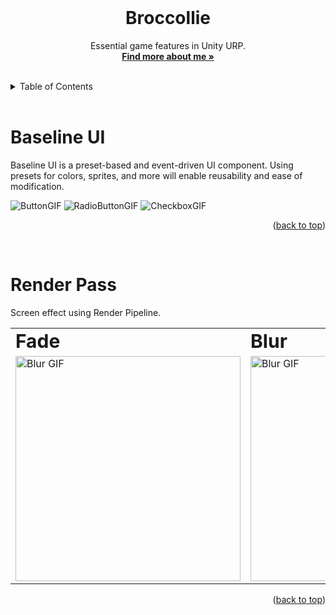 <div id="top"></div>

<br />

<!-- PROJECT LOGO -->
<div align="center">
  <!-- <img src="" alt="Logo" width="130" height="130"> -->
  <h1 align="center">Broccollie</h1>
  <p align="center">
    Essential game features in Unity URP.
    <br />
    <a href="https://colliecollie.netlify.app"><strong>Find more about me »</strong></a>
    <br />
    <br />
  </p>
</div>

<!-- TABLE OF CONTENTS -->
<details>
  <summary>Table of Contents</summary>
  <ol>
    <li><a href="#baseline-ui">Baseline UI</a></li>
    <li><a href="#render-pass">Render Pass</a></li>
  </ol>
</details>

<br />

# Baseline UI

Baseline UI is a preset-based and event-driven UI component. Using presets for colors, sprites, and more will enable reusability and ease of modification.

![ButtonGIF](https://user-images.githubusercontent.com/32338791/190601427-8f3b7954-ecf9-4197-8842-9586201a0424.gif)
![RadioButtonGIF](https://user-images.githubusercontent.com/32338791/190601424-50887fe6-1ab3-470b-a0c1-2e8f2996eeb5.gif)
![CheckboxGIF](https://user-images.githubusercontent.com/32338791/190601388-829e0f33-d986-4187-833e-00797786e43d.gif)

<p align="right">(<a href="#top">back to top</a>)</p>
<br />

# Render Pass

Screen effect using Render Pipeline.

<table border="0">
 <tr>
    <td><b style="font-size:30px">Fade</b></td>
    <td><b style="font-size:30px">Blur</b></td>
 </tr>
 <tr>
    <td><img src="https://user-images.githubusercontent.com/32338791/192141847-b21680f0-cca7-4135-8eb5-d000072974ae.gif" alt="Blur GIF" width="360"></td>
    <td><img src="https://user-images.githubusercontent.com/32338791/192141856-55930a84-a316-4df3-9167-98309c3ce402.gif" alt="Blur GIF" width="360"></td>
 </tr>
</table>

<p align="right">(<a href="#top">back to top</a>)</p>
<br />
